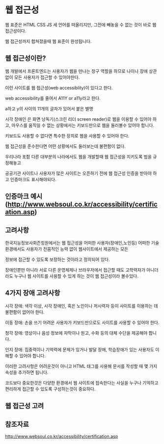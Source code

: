 웹 접근성
===

웹 표준은 HTML CSS JS 세 언어를 떠올리지만, 그전에 빼놓을 수 없는 것이 바로 웹 접근성이다.

웹 접근성까지 합쳐졌을때 웹 표준이 완성됩니다.

웹 접근성이란?
---

웹 개발에서 프론트엔드는 사용자가 웹을 만나는 창구 역할을 하므로 나이나 장애 상관없이 모든 사용자가 접근할 수 있어야한다.

이런 사이트를 웹 접근성(web accessiblity)이 있다고 한다.

web accessibility를 줄여서 A11Y or a11y라고 한다.

a하고 y의 사이의 11개의 글자가 있어서 붙은 별명

시각 장애인 은 화면 낭독기(스크린 리더 screen reader)로 웹을 이용할 수 있어야 하고, 마우스를 움직일 수 없는 상황에서는 키보드만으로 웹을 둘러볼수 있어야 합니다.

키보드도 사용할 수 없다면 특수한 장치로 웹을 사용할 수 있어야 한다.

웹 접근성을 준수한다면 어떤 상황에서도 둘러보는데 불편함이 없다.

우리나라 포함 다른 대부분의 나라에서도 웹을 개발할때 웹 접근성을 지키도록 법을 규정해놓고

공공기관 사이트나 사용자가 많은 사이트는 오픈하기 전에 웹 접근성 인증을 받아야 하고 인증마크도 표시해야되다.

인증마크 예시(http://www.websoul.co.kr/accessibility/certification.asp)
--

고려사항
---

한국지능정보사회즌힝원에서는 웹 접근성을 어떠한 사용자(장애인,노인등) 어떠한 기술 환경에서도 사용자가 전뭄적인 능력 없이 웹사이트에서 제공하는 모든

정보에 접근할 수 있도록 보장하는 것이라고 정의되어 있다.

장애인뿐만 아니라 서로 다른 운영체제나 브라우저에서 접근할 때도 고학력자가 아니더라도 누구나 웹  사이트를 사용할 수 있게 하는 것이 웹 접근성이라 볼수있다.

4가지 장애 고려사항
--

시각 장애: 색각 이상, 시각 장애인, 혹은 노인이나 저시력자 등이 사이트를 이용하는 데 불편함이 없어야 한다.

이동 장애: 손을 쓰기 어려운 사용자가 키보드만으로도 사이트를 사용할 수 있어야 한다.

청각 장애: 영상이나 음성 정보에 자막이나 원고, 수화 등의 대체 수단을 제공해야 합니다.

인지 장애: 집중력이나 기억력에 문제가 있거나 발달 장애, 학습장애가 있는 사용자도 이해할 수 있어야 합니다.

이러한 고려사항은 어려운것이 아니고 HTML 태그를 사용해 문서를 작성할 때 몇 가지 속성을 추가하면 됩니다.

코드보다 중요한것은 다양한 환경에서 웹 사이트에 접속한다는 사실을 누구나 기억하고 편리하게 접근할 수 있도록 구성하는것이 중요하다.










웹 접근성 고려
---



참조자료
---

http://www.websoul.co.kr/accessibility/certification.asp
